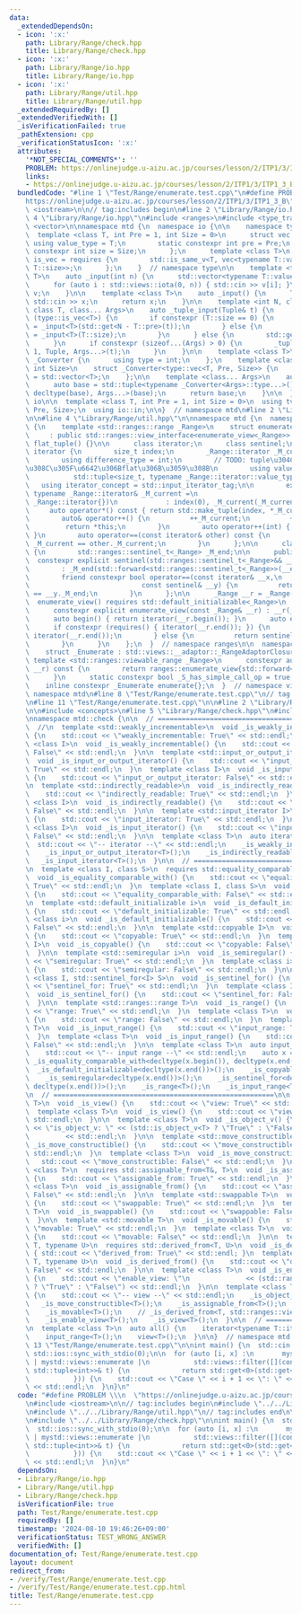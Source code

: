 ```yaml
---
data:
  _extendedDependsOn:
  - icon: ':x:'
    path: Library/Range/check.hpp
    title: Library/Range/check.hpp
  - icon: ':x:'
    path: Library/Range/io.hpp
    title: Library/Range/io.hpp
  - icon: ':x:'
    path: Library/Range/util.hpp
    title: Library/Range/util.hpp
  _extendedRequiredBy: []
  _extendedVerifiedWith: []
  _isVerificationFailed: true
  _pathExtension: cpp
  _verificationStatusIcon: ':x:'
  attributes:
    '*NOT_SPECIAL_COMMENTS*': ''
    PROBLEM: https://onlinejudge.u-aizu.ac.jp/courses/lesson/2/ITP1/3/ITP1_3_B
    links:
    - https://onlinejudge.u-aizu.ac.jp/courses/lesson/2/ITP1/3/ITP1_3_B
  bundledCode: "#line 1 \"Test/Range/enumerate.test.cpp\"\n#define PROBLEM \\\n  \"\
    https://onlinejudge.u-aizu.ac.jp/courses/lesson/2/ITP1/3/ITP1_3_B\"\n#include\
    \ <iostream>\n\n// tag:includes begin\n#line 2 \"Library/Range/io.hpp\"\n\n#line\
    \ 4 \"Library/Range/io.hpp\"\n#include <ranges>\n#include <type_traits>\n#include\
    \ <vector>\n\nnamespace mtd {\n  namespace io {\n\n    namespace type {\n    \
    \  template <class T, int Pre = 1, int Size = 0>\n      struct vec {\n       \
    \ using value_type = T;\n        static constexpr int pre = Pre;\n        static\
    \ constexpr int size = Size;\n      };\n      template <class T>\n      concept\
    \ is_vec = requires {\n        std::is_same_v<T, vec<typename T::value_type, T::pre,\
    \ T::size>>;\n      };\n    }  // namespace type\n\n    template <type::is_vec\
    \ T>\n    auto _input(int n) {\n      std::vector<typename T::value_type> v(n);\n\
    \      for (auto i : std::views::iota(0, n)) { std::cin >> v[i]; }\n      return\
    \ v;\n    }\n\n    template <class T>\n    auto _input() {\n      T x;\n     \
    \ std::cin >> x;\n      return x;\n    }\n\n    template <int N, class Tuple,\
    \ class T, class... Args>\n    auto _tuple_input(Tuple& t) {\n      if constexpr\
    \ (type::is_vec<T>) {\n        if constexpr (T::size == 0) {\n          std::get<N>(t)\
    \ = _input<T>(std::get<N - T::pre>(t));\n        } else {\n          std::get<N>(t)\
    \ = _input<T>(T::size);\n        }\n      } else {\n        std::get<N>(t) = _input<T>();\n\
    \      }\n      if constexpr (sizeof...(Args) > 0) {\n        _tuple_input<N +\
    \ 1, Tuple, Args...>(t);\n      }\n    }\n\n    template <class T>\n    struct\
    \ _Converter {\n      using type = int;\n    };\n    template <class T, int Pre,\
    \ int Size>\n    struct _Converter<type::vec<T, Pre, Size>> {\n      using type\
    \ = std::vector<T>;\n    };\n\n    template <class... Args>\n    auto in() {\n\
    \      auto base = std::tuple<typename _Converter<Args>::type...>();\n      _tuple_input<0,\
    \ decltype(base), Args...>(base);\n      return base;\n    }\n\n  }  // namespace\
    \ io\n\n  template <class T, int Pre = 1, int Size = 0>\n  using tvec = io::type::vec<T,\
    \ Pre, Size>;\n  using io::in;\n\n}  // namespace mtd\n#line 2 \"Library/Range/util.hpp\"\
    \n\n#line 4 \"Library/Range/util.hpp\"\n\nnamespace mtd {\n  namespace ranges\
    \ {\n    template <std::ranges::range _Range>\n    struct enumerate_view\n   \
    \     : public std::ranges::view_interface<enumerate_view<_Range>> {\n      auto\
    \ flat_tuple() {}\n\n      class iterator;\n      class sentinel;\n\n      struct\
    \ iterator {\n        size_t index;\n        _Range::iterator _M_current;\n\n\
    \        using difference_type = int;\n        // TODO: tuple\u304C\u6E21\u3055\
    \u308C\u305F\u6642\u306Bflat\u306B\u3059\u308B\n        using value_type =\n \
    \           std::tuple<size_t, typename _Range::iterator::value_type>;\n     \
    \   using iterator_concept = std::input_iterator_tag;\n\n        explicit iterator(const\
    \ typename _Range::iterator& _M_current =\n                              typename\
    \ _Range::iterator{})\n            : index(0), _M_current(_M_current) {}\n   \
    \     auto operator*() const { return std::make_tuple(index, *_M_current); }\n\
    \        auto& operator++() {\n          ++_M_current;\n          ++index;\n \
    \         return *this;\n        }\n        auto operator++(int) { return ++*this;\
    \ }\n        auto operator==(const iterator& other) const {\n          return\
    \ _M_current == other._M_current;\n        }\n      };\n\n      class sentinel\
    \ {\n        std::ranges::sentinel_t<_Range> _M_end;\n\n      public:\n      \
    \  constexpr explicit sentinel(std::ranges::sentinel_t<_Range>&& __end)\n    \
    \        : _M_end(std::forward<std::ranges::sentinel_t<_Range>>(__end)) {}\n\n\
    \        friend constexpr bool operator==(const iterator& __x,\n             \
    \                            const sentinel& __y) {\n          return __x._M_current\
    \ == __y._M_end;\n        }\n      };\n\n      _Range __r = _Range();\n\n    \
    \  enumerate_view() requires std::default_initializable<_Range>\n      = default;\n\
    \      constexpr explicit enumerate_view(const _Range& __r) : __r(__r) {}\n\n\
    \      auto begin() { return iterator(__r.begin()); }\n      auto end() {\n  \
    \      if constexpr (requires() { iterator(__r.end()); }) {\n          return\
    \ iterator(__r.end());\n        } else {\n          return sentinel(__r.end());\n\
    \        }\n      }\n    };\n  }  // namespace ranges\n\n  namespace views {\n\
    \    struct _Enumerate : std::views::__adaptor::_RangeAdaptorClosure {\n     \
    \ template <std::ranges::viewable_range _Range>\n      constexpr auto operator()(_Range&&\
    \ __r) const {\n        return ranges::enumerate_view{std::forward<_Range>(__r)};\n\
    \      }\n      static constexpr bool _S_has_simple_call_op = true;\n    };\n\n\
    \    inline constexpr _Enumerate enumerate{};\n  }  // namespace views\n}  //\
    \ namespace mtd\n#line 8 \"Test/Range/enumerate.test.cpp\"\n// tag:includes end\n\
    \n#line 11 \"Test/Range/enumerate.test.cpp\"\n\n#line 2 \"Library/Range/check.hpp\"\
    \n\n#include <concepts>\n#line 5 \"Library/Range/check.hpp\"\n#include <iterator>\n\
    \nnamespace mtd::check {\n\n  // =======================================================\n\
    \  //\n  template <std::weakly_incrementable>\n  void _is_weakly_incrementable()\
    \ {\n    std::cout << \"weakly_incrementable: True\" << std::endl;\n  }\n  template\
    \ <class I>\n  void _is_weakly_incrementable() {\n    std::cout << \"weakly_incrementable:\
    \ False\" << std::endl;\n  }\n\n  template <std::input_or_output_iterator I>\n\
    \  void _is_input_or_output_iterator() {\n    std::cout << \"input_or_output_iterator:\
    \ True\" << std::endl;\n  }\n  template <class I>\n  void _is_input_or_output_iterator()\
    \ {\n    std::cout << \"input_or_output_iterator: False\" << std::endl;\n  }\n\
    \n  template <std::indirectly_readable>\n  void _is_indirectly_readable() {\n\
    \    std::cout << \"indirectly_readable: True\" << std::endl;\n  }\n  template\
    \ <class I>\n  void _is_indirectly_readable() {\n    std::cout << \"indirectly_readable:\
    \ False\" << std::endl;\n  }\n\n  template <std::input_iterator I>\n  void _is_input_iterator()\
    \ {\n    std::cout << \"input_iterator: True\" << std::endl;\n  }\n  template\
    \ <class I>\n  void _is_input_iterator() {\n    std::cout << \"input_iterator:\
    \ False\" << std::endl;\n  }\n\n  template <class T>\n  auto iterator() {\n  \
    \  std::cout << \"-- iterator --\" << std::endl;\n    _is_weakly_incrementable<T>();\n\
    \    _is_input_or_output_iterator<T>();\n    _is_indirectly_readable<T>();\n \
    \   _is_input_iterator<T>();\n  }\n\n  // =======================================================\n\
    \n  template <class I, class S>\n  requires std::equality_comparable_with<I, S>\n\
    \  void _is_equality_comparable_with() {\n    std::cout << \"equality_comparable_with:\
    \ True\" << std::endl;\n  }\n  template <class I, class S>\n  void _is_equality_comparable_with()\
    \ {\n    std::cout << \"equality_comparable_with: False\" << std::endl;\n  }\n\
    \n  template <std::default_initializable i>\n  void _is_default_initializable()\
    \ {\n    std::cout << \"default_initializable: True\" << std::endl;\n  }\n  template\
    \ <class i>\n  void _is_default_initializable() {\n    std::cout << \"default_initializable:\
    \ False\" << std::endl;\n  }\n\n  template <std::copyable I>\n  void _is_copyable()\
    \ {\n    std::cout << \"copyable: True\" << std::endl;\n  }\n  template <class\
    \ I>\n  void _is_copyable() {\n    std::cout << \"copyable: False\" << std::endl;\n\
    \  }\n\n  template <std::semiregular i>\n  void _is_semiregular() {\n    std::cout\
    \ << \"semiregular: True\" << std::endl;\n  }\n  template <class i>\n  void _is_semiregular()\
    \ {\n    std::cout << \"semiregular: False\" << std::endl;\n  }\n\n  template\
    \ <class I, std::sentinel_for<I> S>\n  void _is_sentinel_for() {\n    std::cout\
    \ << \"sentinel_for: True\" << std::endl;\n  }\n  template <class I, class S>\n\
    \  void _is_sentinel_for() {\n    std::cout << \"sentinel_for: False\" << std::endl;\n\
    \  }\n\n  template <std::ranges::range T>\n  void _is_range() {\n    std::cout\
    \ << \"range: True\" << std::endl;\n  }\n  template <class T>\n  void _is_range()\
    \ {\n    std::cout << \"range: False\" << std::endl;\n  }\n  template <std::ranges::input_range\
    \ T>\n  void _is_input_range() {\n    std::cout << \"input_range: True\" << std::endl;\n\
    \  }\n  template <class T>\n  void _is_input_range() {\n    std::cout << \"input_range:\
    \ False\" << std::endl;\n  }\n\n  template <class T>\n  auto input_range() {\n\
    \    std::cout << \"-- input range --\" << std::endl;\n    auto x = T();\n   \
    \ _is_equality_comparable_with<decltype(x.begin()), decltype(x.end())>();\n  \
    \  _is_default_initializable<decltype(x.end())>();\n    _is_copyable<decltype(x.end())>();\n\
    \    _is_semiregular<decltype(x.end())>();\n    _is_sentinel_for<decltype(x.begin()),\
    \ decltype(x.end())>();\n    _is_range<T>();\n    _is_input_range<T>();\n  }\n\
    \n  // =======================================================\n\n  template <std::ranges::view\
    \ T>\n  void _is_view() {\n    std::cout << \"view: True\" << std::endl;\n  }\n\
    \  template <class T>\n  void _is_view() {\n    std::cout << \"view: False\" <<\
    \ std::endl;\n  }\n\n  template <class T>\n  void _is_object_v() {\n    std::cout\
    \ << \"is_object_v: \" << (std::is_object_v<T> ? \"True\" : \"False\")\n     \
    \         << std::endl;\n  }\n\n  template <std::move_constructible T>\n  void\
    \ _is_move_constructible() {\n    std::cout << \"move_constructible: True\" <<\
    \ std::endl;\n  }\n  template <class T>\n  void _is_move_constructible() {\n \
    \   std::cout << \"move_constructible: False\" << std::endl;\n  }\n\n  template\
    \ <class T>\n  requires std::assignable_from<T&, T>\n  void _is_assignable_from()\
    \ {\n    std::cout << \"assignable_from: True\" << std::endl;\n  }\n  template\
    \ <class T>\n  void _is_assignable_from() {\n    std::cout << \"assignable_from:\
    \ False\" << std::endl;\n  }\n\n  template <std::swappable T>\n  void _is_swappable()\
    \ {\n    std::cout << \"swappable: True\" << std::endl;\n  }\n  template <class\
    \ T>\n  void _is_swappable() {\n    std::cout << \"swappable: False\" << std::endl;\n\
    \  }\n\n  template <std::movable T>\n  void _is_movable() {\n    std::cout <<\
    \ \"movable: True\" << std::endl;\n  }\n  template <class T>\n  void _is_movable()\
    \ {\n    std::cout << \"movable: False\" << std::endl;\n  }\n\n  template <typename\
    \ T, typename U>\n  requires std::derived_from<T, U>\n  void _is_derived_from()\
    \ { std::cout << \"derived_from: True\" << std::endl; }\n  template <typename\
    \ T, typename U>\n  void _is_derived_from() {\n    std::cout << \"derived_from:\
    \ False\" << std::endl;\n  }\n\n  template <class T>\n  void _is_enable_view()\
    \ {\n    std::cout << \"enable_view: \"\n              << (std::ranges::enable_view<T>\
    \ ? \"True\" : \"False\") << std::endl;\n  }\n\n  template <class T>\n  auto view()\
    \ {\n    std::cout << \"-- view --\" << std::endl;\n    _is_object_v<T>();\n \
    \   _is_move_constructible<T>();\n    _is_assignable_from<T>();\n    _is_swappable<T>();\n\
    \    _is_movable<T>();\n    // _is_derived_from<T, std::ranges::view_base>();\n\
    \    _is_enable_view<T>();\n    _is_view<T>();\n  }\n\n  // =======================================================\n\
    \n  template <class T>\n  auto all() {\n    iterator<typename T::iterator>();\n\
    \    input_range<T>();\n    view<T>();\n  }\n\n}  // namespace mtd::check\n#line\
    \ 13 \"Test/Range/enumerate.test.cpp\"\n\nint main() {\n  std::cin.tie(0);\n \
    \ std::ios::sync_with_stdio(0);\n\n  for (auto [i, x] :\n       mystd::views::istream<int>()\
    \ | mystd::views::enumerate |\n           std::views::filter([](const std::tuple<int,\
    \ std::tuple<int>>& t) {\n             return std::get<0>(std::get<1>(t)) > 0;\n\
    \           })) {\n    std::cout << \"Case \" << i + 1 << \": \" << std::get<0>(x)\
    \ << std::endl;\n  }\n}\n"
  code: "#define PROBLEM \\\n  \"https://onlinejudge.u-aizu.ac.jp/courses/lesson/2/ITP1/3/ITP1_3_B\"\
    \n#include <iostream>\n\n// tag:includes begin\n#include \"../../Library/Range/io.hpp\"\
    \n#include \"../../Library/Range/util.hpp\"\n// tag:includes end\n\n#include <vector>\n\
    \n#include \"../../Library/Range/check.hpp\"\n\nint main() {\n  std::cin.tie(0);\n\
    \  std::ios::sync_with_stdio(0);\n\n  for (auto [i, x] :\n       mystd::views::istream<int>()\
    \ | mystd::views::enumerate |\n           std::views::filter([](const std::tuple<int,\
    \ std::tuple<int>>& t) {\n             return std::get<0>(std::get<1>(t)) > 0;\n\
    \           })) {\n    std::cout << \"Case \" << i + 1 << \": \" << std::get<0>(x)\
    \ << std::endl;\n  }\n}\n"
  dependsOn:
  - Library/Range/io.hpp
  - Library/Range/util.hpp
  - Library/Range/check.hpp
  isVerificationFile: true
  path: Test/Range/enumerate.test.cpp
  requiredBy: []
  timestamp: '2024-08-10 19:46:26+09:00'
  verificationStatus: TEST_WRONG_ANSWER
  verifiedWith: []
documentation_of: Test/Range/enumerate.test.cpp
layout: document
redirect_from:
- /verify/Test/Range/enumerate.test.cpp
- /verify/Test/Range/enumerate.test.cpp.html
title: Test/Range/enumerate.test.cpp
---
```

